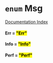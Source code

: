 # `enum` Msg

[Documentation Index](../README.md)

#### Err = <mark>"Err"</mark>



#### Info = <mark>"Info"</mark>



#### Perf = <mark>"Perf"</mark>



